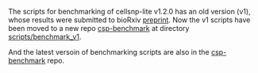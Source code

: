 
The scripts for benchmarking of cellsnp-lite v1.2.0 has an old version (v1), whose 
results were submitted to bioRxiv 
[preprint](https://www.biorxiv.org/content/10.1101/2020.12.31.424913v1).
Now the v1 scripts have been moved to a new repo 
[csp-benchmark](https://github.com/hxj5/csp-benchmark) at directory
[scripts/benchmark_v1](https://github.com/hxj5/csp-benchmark/tree/master/scripts/benchmark_v1).

And the latest versoin of benchmarking scripts are also in the 
[csp-benchmark](https://github.com/hxj5/csp-benchmark) repo.

